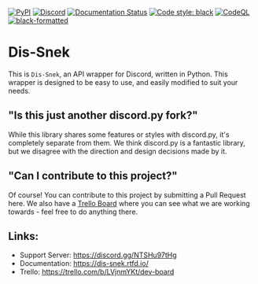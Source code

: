 [![PyPI](https://img.shields.io/pypi/v/dis-snek)](https://pypi.org/project/dis-snek/)
[![Discord](https://img.shields.io/discord/870046872864165888?color=%235865F2&label=Server&logo=discord&logoColor=%235865F2)](https://discord.gg/hpfNhH8BsY)
[![Documentation Status](https://readthedocs.org/projects/dis-snek/badge/?version=latest)](https://dis-snek.readthedocs.io/en/latest/?badge=latest)
[![Code style: black](https://img.shields.io/badge/code%20style-black-000000.svg)](https://github.com/psf/black)
[![CodeQL](https://img.shields.io/github/workflow/status/Discord-Snake-Pit/dis-snek/CodeQL/master?label=CodeQL&logo=Github)](https://github.com/LordOfPolls/dis_snek/actions/workflows/codeql-analysis.yml)
[![black-formatted](https://img.shields.io/github/workflow/status/Discord-Snake-Pit/dis-snek/black-action/master?logo=github)](https://github.com/LordOfPolls/dis_snek/actions/workflows/black.yml)

# Dis-Snek

This is `Dis-Snek`, an API wrapper for Discord, written in Python. This wrapper is designed to be easy to use, and easily modified to suit your needs. 

## "Is this just another discord.py fork?"

While this library shares some features or styles with discord.py, it's completely separate from them. We think discord.py is a fantastic library, but we disagree with the direction and design decisions made by it.

## "Can I contribute to this project?"

Of course! You can contribute to this project by submitting a Pull Request here. We also have a [Trello Board](https://trello.com/b/LVjnmYKt/dev-board) where you can see what we are working towards - feel free to do anything there.

## Links:

- Support Server: https://discord.gg/NTSHu97tHg
- Documentation:  https://dis-snek.rtfd.io/
- Trello: https://trello.com/b/LVjnmYKt/dev-board
